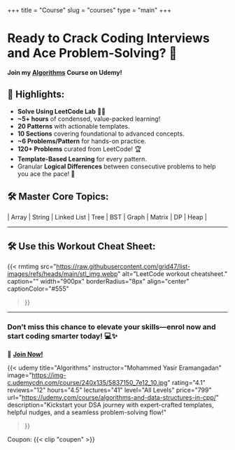 +++
title = "Course"
slug = "courses"
type = "main"
+++



# Ready to Crack Coding Interviews and Ace Problem-Solving? 🚀

**Join my [Algorithms](https://udemy.com/course/algorithms-and-data-structures-in-cpp/) Course on Udemy!**  

## 🌟 Highlights:  

- **Solve Using LeetCode Lab** 👨‍🚀  
- **~5+ hours** of condensed, value-packed learning!  
- **20 Patterns** with actionable templates.  
- **10 Sections** covering foundational to advanced concepts.  
- **~6 Problems/Pattern** for hands-on practice.  
- **120+ Problems** curated from LeetCode! 🏆  
- **Template-Based Learning** for every pattern.  
- Granular **Logical Differences** between consecutive problems to help you ace the pace! 🚀  

## 🛠 Master Core Topics:  
| Array | String | Linked List | Tree | BST | Graph | Matrix | DP | Heap |  

---

## 🛠 Use this Workout Cheat Sheet:  

{{< rmtimg 
    src="https://raw.githubusercontent.com/grid47/list-images/refs/heads/main/stl_img.webp" 
    alt="LeetCode workout cheatsheet."
    caption=""
    width="900px"
    borderRadius="8px"
    align="center" 
    captionColor="#555"
>}}

---

### Don’t miss this chance to elevate your skills—enrol now and start coding smarter today! 💻✨  

🎯 **[Join Now!](https://udemy.com/course/algorithms-and-data-structures-in-cpp/)**  



{{< udemy 
    title="Algorithms"
    instructor="Mohammed Yasir Eramangadan"
    image="https://img-c.udemycdn.com/course/240x135/5837150_7e12_10.jpg"
    rating="4.1"
    reviews="12"
    hours="4.5"
    lectures="41"
    level="All Levels"
    price="799"
    url="https://udemy.com/course/algorithms-and-data-structures-in-cpp/"
    description="Kickstart your DSA journey with expert-crafted templates, helpful nudges, and a seamless problem-solving flow!"
>}}

Coupon: {{< clip "coupen" >}} 
